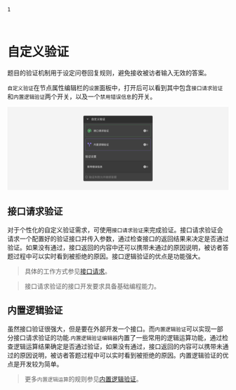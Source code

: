 ```index
1
```
```tag

```
```summary

```
# 自定义验证

题目的验证机制用于设定问卷回复规则，避免接收被访者输入无效的答案。

`自定义验证`在节点属性编辑栏的`设置`面板中，打开后可以看到其中包含`接口请求验证`和`内置逻辑验证`两个开关，以及一个`禁用错误信息`的开关。

<img src='./assets/01customValidation/custom-validation.png'>

## 接口请求验证
对于个性化的自定义验证需求，可使用`接口请求验证`来完成验证。接口请求验证会请求一个配置好的验证接口并传入参数，通过检查接口的返回结果来决定是否通过验证。如果没有通过，接口返回的内容中还可以携带未通过的原因说明，被访者答题过程中可以实时看到被拒绝的原因。接口逻辑验证的优点是功能强大。

> 具体的工作方式参见[接口请求](../14customValidation/02requestValidation.md)。

> 接口请求验证的接口开发要求具备基础编程能力。

## 内置逻辑验证
虽然接口验证很强大，但是要在外部开发一个接口。而`内置逻辑验证`可以实现一部分接口请求验证的功能.`内置逻辑验证编辑器`内置了一些常用的逻辑运算功能，通过检查逻辑运算结果确定是否通过验证，如果没有通过，接口返回的内容可以携带未通过的原因说明，被访者答题过程中可以实时看到被拒绝的原因。内置逻辑验证的优点是开发较为简单。

> 更多`内置逻辑运算`的规则参见[内置逻辑验证](../14customValidation/03build-inLogicValidation.md)。


